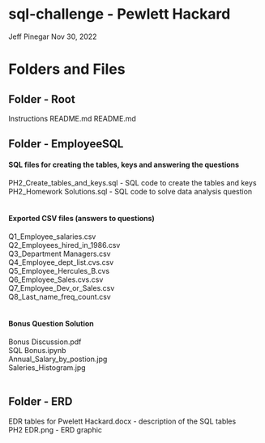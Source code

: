 # sql-challenge - Pewlett Hackard
Jeff Pinegar
Nov 30, 2022

# Folders and Files

## Folder - Root
Instructions README.md
README.md


## Folder - EmployeeSQL

#### SQL files for creating the tables, keys and answering the questions <br>
PH2_Create_tables_and_keys.sql	- SQL code to create the tables and keys <br>
PH2_Homework Solutions.sql		- SQL code to solve data analysis question <br>
<br>

#### Exported CSV files (answers to questions) <br>
Q1_Employee_salaries.csv <br>
Q2_Employees_hired_in_1986.csv <br>
Q3_Department Managers.csv <br>
Q4_Employee_dept_list.cvs.csv <br>
Q5_Employee_Hercules_B.cvs <br>
Q6_Employee_Sales.cvs.csv <br>
Q7_Employee_Dev_or_Sales.csv <br>
Q8_Last_name_freq_count.csv <br>
<br>

#### Bonus Question Solution <br>
Bonus Discussion.pdf <br>
SQL Bonus.ipynb <br>
Annual_Salary_by_postion.jpg <br>
Saleries_Histogram.jpg <br>
<br>

## Folder - ERD
EDR tables for Pwelett Hackard.docx	- description of the SQL tables <br>
PH2 EDR.png					- ERD graphic <br>

